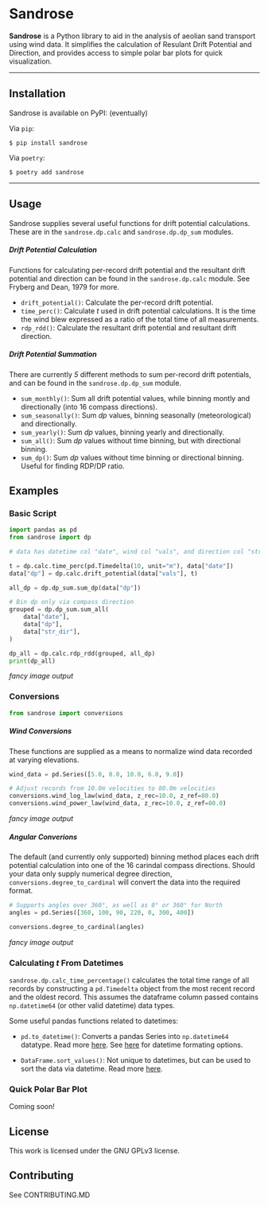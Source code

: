 # **Sandrose**

**Sandrose** is a Python library to aid in the analysis of aeolian sand transport using wind data. It simplifies the calculation of Resulant Drift Potential and Direction, and provides access to simple polar bar plots for quick visualization.

---

## **Installation**

Sandrose is available on PyPI: (eventually)

Via `pip`:

```console
$ pip install sandrose
```

Via `poetry`:

```console
$ poetry add sandrose
```

<!-- ...with Conda: (eventually)
```console
$ conda install sandrose
``` -->

---

## **Usage**

Sandrose supplies several useful functions for drift potential calculations. These are in the `sandrose.dp.calc` and `sandrose.dp.dp_sum` modules.

##### Drift Potential Calculation

Functions for calculating per-record drift potential and the resultant drift potential and direction can be found in the `sandrose.dp.calc` module. See Fryberg and Dean, 1979 for more.

- `drift_potential()`: Calculate the per-record drift potential.
- `time_perc()`: Calculate _t_ used in drift potential calculations. It is the time the wind blew expressed as a ratio of the total time of all measurements.
- `rdp_rdd()`: Calculate the resultant drift potential and resultant drift direction.

##### Drift Potential Summation

There are currently _5_ different methods to sum per-record drift potentials, and can be found in the `sandrose.dp.dp_sum` module.

- `sum_monthly()`: Sum all drift potential values, while binning montly and directionally (into 16 compass directions).
- `sum_seasonally()`: Sum _dp_ values, binning seasonally (meteorological) and directionally.
- `sum_yearly()`: Sum _dp_ values, binning yearly and directionally.
- `sum_all()`: Sum _dp_ values without time binning, but with directional binning.
- `sum_dp()`: Sum _dp_ values without time binning or directional binning. Useful for finding RDP/DP ratio.

## **Examples**

### Basic Script

```python
import pandas as pd
from sandrose import dp

# data has datetime col "date", wind col "vals", and direction col "str_dir"

t = dp.calc.time_perc(pd.Timedelta(10, unit="m"), data["date"])
data["dp"] = dp.calc.drift_potential(data["vals"], t)

all_dp = dp.dp_sum.sum_dp(data["dp"])

# Bin dp only via compass direction
grouped = dp.dp_sum.sum_all(
    data["date"],
    data["dp"],
    data["str_dir"],
)

dp_all = dp.calc.rdp_rdd(grouped, all_dp)
print(dp_all)
```

_fancy image output_

### Conversions

```python
from sandrose import conversions
```

##### Wind Conversions

These functions are supplied as a means to normalize wind data recorded at varying elevations.

```python
wind_data = pd.Series([5.0, 8.0, 10.0, 6.0, 9.0])

# Adjust records from 10.0m velocities to 80.0m velocities
conversions.wind_log_law(wind_data, z_rec=10.0, z_ref=80.0)
conversions.wind_power_law(wind_data, z_rec=10.0, z_ref=80.0)
```

_fancy image output_

##### Angular Converions

The default (and currently only supported) binning method places each drift potential calculation into one of the 16 carindal compass directions. Should your data only supply numerical degree direction, `conversions.degree_to_cardinal` will convert the data into the required format.

```python
# Supports angles over 360°, as well as 0° or 360° for North
angles = pd.Series([360, 100, 90, 220, 0, 300, 400])

conversions.degree_to_cardinal(angles)
```

_fancy image output_

### Calculating _t_ From Datetimes

`sandrose.dp.calc_time_percentage()` calculates the total time range of all records by constructing a `pd.Timedelta` object from the most recent record and the oldest record. This assumes the dataframe column passed contains `np.datetime64` (or other valid datetime) data types.

Some useful pandas functions related to datetimes:

- `pd.to_datetime()`: Converts a pandas Series into `np.datetime64` datatype. Read more [here](https://pandas.pydata.org/docs/reference/api/pandas.to_datetime.html). See [here](https://docs.python.org/3/library/datetime.html#strftime-and-strptime-behavior) for datetime formating options.

- `DataFrame.sort_values()`: Not unique to datetimes, but can be used to sort the data via datetime. Read more [here](https://pandas.pydata.org/docs/reference/api/pandas.DataFrame.sort_values.html).

### Quick Polar Bar Plot

Coming soon!

## License

This work is licensed under the GNU GPLv3 license.

## Contributing

See CONTRIBUTING.MD
